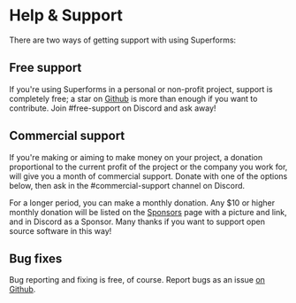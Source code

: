 <script lang="ts">
  import Head from '$lib/Head.svelte'
  import Sponsor from '$lib/sponsoring/Sponsor.svelte'
  import Message from '$lib/sponsoring/Message.svelte'
</script>

<Message />

<Head title="Help and support for Superforms" />

# Help & Support

There are two ways of getting support with using Superforms:

## Free support

If you're using Superforms in a personal or non-profit project, support is completely free; a star on [Github](https://github.com/ciscoheat/sveltekit-superforms) is more than enough if you want to contribute. Join #free-support on Discord and ask away!

## Commercial support

If you're making or aiming to make money on your project, a donation proportional to the current profit of the project or the company you work for, will give you a month of commercial support. Donate with one of the options below, then ask in the #commercial-support channel on Discord.

<Sponsor />

For a longer period, you can make a monthly donation. Any $10 or higher monthly donation will be listed on the [Sponsors](/sponsors) page with a picture and link, and in Discord as a Sponsor. Many thanks if you want to support open source software in this way!

## Bug fixes

Bug reporting and fixing is free, of course. Report bugs as an issue [on Github](https://github.com/ciscoheat/sveltekit-superforms/issues).
